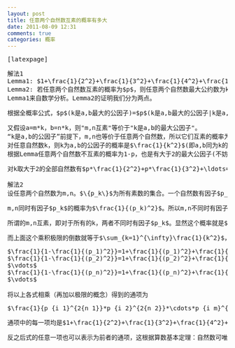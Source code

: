 ```yaml
---
layout: post
title: 任意两个自然数互素的概率有多大
date: 2011-08-09 12:31
comments: true
categories: 概率
---
```

<pre>[latexpage]</pre>
<pre>解法1
Lemma1: $1+\frac{1}{2^2}+\frac{1}{3^2}+\frac{1}{4^2}+\frac{1}{5^2}+\ldots=\frac{{\pi}^2}{6}$
Lemma2: 若任意两个自然数互素的概率为$p$，则任意两个自然数最大公约数为k的概率为$p*\frac{1}{k^2}$
Lemma1来自数学分析。Lemma2的证明我们分为两点。</pre>
<pre>根据全概率公式，$p$(k是a,b最大的公因子)=$p$(k是a,b最大的公因子|k是a,b公因子)。</pre>
<pre>又假设a=m*k，b=n*k，则"m,n互素"等价于"k是a,b的最大公因子"。
“k是a,b的公因子”前提下，m,n也等价于任意两个自然数，所以它们互素的概率为p。此其一。
对任意自然数k，则k为a,b的公因子的概率是$\frac{1}{k^2}$(即a,b同为k的倍数的概率)。此其二。
根据Lemma任意两个自然数不互素的概率为1-p，也是有大于2的最大公因子(不妨设为k)的概率。</pre>
<pre>对k取大于2的全部自然数有$p*\frac{1}{2^2}+p*\frac{1}{3^2}+\ldots=1-p$，变换即可。

解法2
设任意两个自然数为m,n。$\{p_k\}$为所有素数的集合。一个自然数有因子$p_k$的概率为$\frac{1}{p_k}$。</pre>
<pre>m,n同时有因子$p_k$的概率为$\frac{1}{(p_k)^2}$。所以m,n不同时有因子$p_k$的概率为$1-\frac{1}{(p_k)^2}$。</pre>
<pre>所谓的m,n互素，即对于所有的k，两者不同时有因子$p_k$。显然这个概率就是$\prod_{k=1}^{\infty}(1-\frac{1}{(p_k)^2})$</pre>
<pre>而上面这个乘积极限的倒数就等于$\sum_{k=1}^{\infty}\frac{1}{k^2}$，实际上这是因为</pre>
<pre>$\frac{1}{1-\frac{1}{(p_1)^2}}=1+\frac{1}{(p_1)^2}+\frac{1}{(p_1)^4}+\ldots$
$\frac{1}{1-\frac{1}{(p_2)^2}}=1+\frac{1}{(p_2)^2}+\frac{1}{(p_2)^4}+\ldots$
$\vdots$
$\frac{1}{1-\frac{1}{(p_n)^2}}=1+\frac{1}{(p_n)^2}+\frac{1}{(p_n)^4}+\ldots$
$\vdots$

将以上各式相乘（再加以极限的概念）得到的通项为</pre>
<pre>$\frac{1}{p_{i_1}^{2{n_1}}*p_{i_2}^{2{n_2}}*\cdots*p_{i_m}^{2{n_m}}}$</pre>
<pre>通项中的每一项均是$1+\frac{1}{2^2}+\frac{1}{3^2}+\frac{1}{4^2}+\frac{1}{5^2}+\ldots$的其中一项且不存在重复。</pre>
<pre>反之后式的任意一项也可以表示为前者的通项，这根据算数基本定理：自然数可唯一质分解。</pre>
